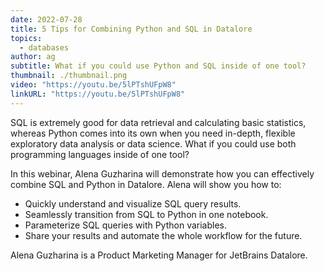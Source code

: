 ```yaml
---
date: 2022-07-28
title: 5 Tips for Combining Python and SQL in Datalore
topics:
  - databases
author: ag
subtitle: What if you could use Python and SQL inside of one tool?
thumbnail: ./thumbnail.png
video: "https://youtu.be/5lPTshUFpW8"
linkURL: "https://youtu.be/5lPTshUFpW8"
---
```


SQL is extremely good for data retrieval and calculating basic statistics, whereas Python comes into its own when you need in-depth, flexible exploratory data analysis or data science. What if you could use both programming languages inside of one tool?

In this webinar, Alena Guzharina will demonstrate how you can effectively combine SQL and Python in Datalore. Alena will show you how to:

- Quickly understand and visualize SQL query results.
- Seamlessly transition from SQL to Python in one notebook.
- Parameterize SQL queries with Python variables.
- Share your results and automate the whole workflow for the future.

Alena Guzharina is a Product Marketing Manager for JetBrains Datalore.
